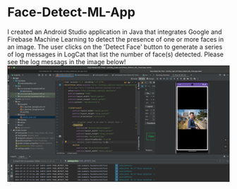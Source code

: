 # Face-Detect-ML-App
I created an Android Studio application in Java that integrates Google and Firebase Machine Learning to detect the presence of one or more faces in an image. The user clicks on the 'Detect Face' button to generate a series of log messages in LogCat that list the number of face(s) detected. Please see the log messags in the image below!
![Face Detect ML Image](./FaceDetectMLApp_Instance.png)
